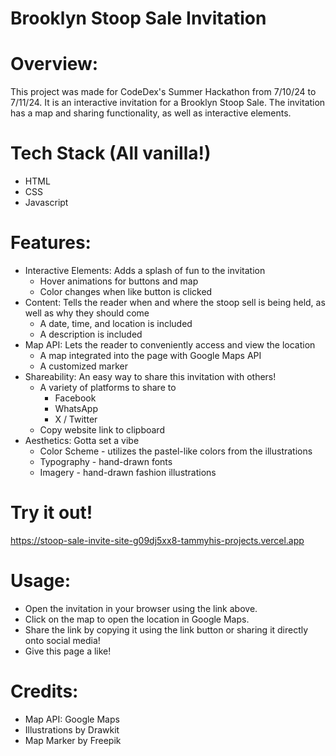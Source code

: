 # Brooklyn Stoop Sale Invitation

# Overview:
This project was made for CodeDex's Summer Hackathon from 7/10/24 to 7/11/24. It is an interactive invitation for a Brooklyn Stoop Sale. The invitation has a map and sharing functionality, as well as interactive elements.

# Tech Stack (All vanilla!)
- HTML
- CSS
- Javascript

# Features:
- Interactive Elements: Adds a splash of fun to the invitation
  * Hover animations for buttons and map
  * Color changes when like button is clicked
- Content: Tells the reader when and where the stoop sell is being held, as well as why they should come
  * A date, time, and location is included
  * A description is included
- Map API: Lets the reader to conveniently access and view the location 
  * A map integrated into the page with Google Maps API
  * A customized marker
- Shareability: An easy way to share this invitation with others!
  * A variety of platforms to share to
    - Facebook
    - WhatsApp
    - X / Twitter
  * Copy website link to clipboard
- Aesthetics: Gotta set a vibe
  * Color Scheme - utilizes the pastel-like colors from the illustrations 
  * Typography - hand-drawn fonts
  * Imagery - hand-drawn fashion illustrations

# Try it out!
https://stoop-sale-invite-site-g09dj5xx8-tammyhis-projects.vercel.app

# Usage:
- Open the invitation in your browser using the link above. 
- Click on the map to open the location in Google Maps.
- Share the link by copying it using the link button or sharing it directly onto social media!
- Give this page a like!

# Credits:
- Map API: Google Maps
- Illustrations by Drawkit
- Map Marker by Freepik
